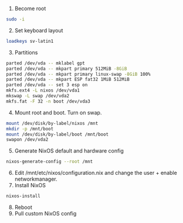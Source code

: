 1. Become root
```bash
sudo -i
```
2. Set keyboard layout
```bash
loadkeys sv-latin1
```
3. Partitions
```bash
parted /dev/vda -- mklabel gpt
parted /dev/vda -- mkpart primary 512MiB -8GiB
parted /dev/vda -- mkpart primary linux-swap -8GiB 100%
parted /dev/vda -- mkpart ESP fat32 1MiB 512MiB
parted /dev/vda -- set 3 esp on
mkfs.ext4 -L nixos /dev/vda1
mkswap -L swap /dev/vda2
mkfs.fat -F 32 -n boot /dev/vda3
```
4. Mount root and boot. Turn on swap.
```bash
mount /dev/disk/by-label/nixos /mnt
mkdir -p /mnt/boot
mount /dev/disk/by-label/boot /mnt/boot
swapon /dev/vda2
```
5. Generate NixOS default and hardware config
```bash
nixos-generate-config --root /mnt
```
6. Edit /mnt/etc/nixos/configuration.nix and change the user + enable networkmanager.
7. Install NixOS
```bash
nixos-install
```
8. Reboot
9. Pull custom NixOS config
